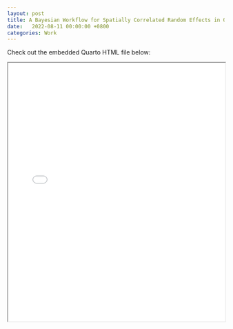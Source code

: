 ```yaml
---
layout: post
title: A Bayesian Workflow for Spatially Correlated Random Effects in On-farm Experiment
date:   2022-08-11 00:00:00 +0800
categories: Work
---
```


Check out the embedded Quarto HTML file below:

<iframe src="/_posts/2022-08-11-BayesOFE_quarto.html" width="100%" height="600px"></iframe>